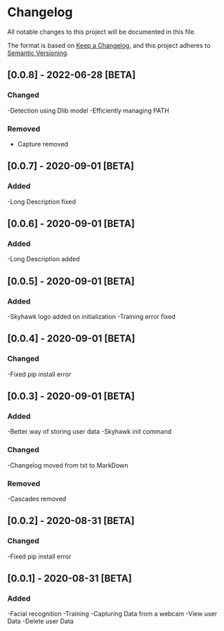 # Changelog
All notable changes to this project will be documented in this file.

The format is based on [Keep a Changelog](https://keepachangelog.com/en/1.0.0/),
and this project adheres to [Semantic Versioning](https://semver.org/spec/v2.0.0.html).

## [0.0.8] - 2022-06-28 [BETA]
### Changed
-Detection using Dlib model
-Efficiently managing PATH
### Removed
- Capture removed

## [0.0.7] - 2020-09-01 [BETA]
### Added
-Long Description fixed

## [0.0.6] - 2020-09-01 [BETA]
### Added
-Long Description added

## [0.0.5] - 2020-09-01 [BETA]
### Added
-Skyhawk logo added on initialization
-Training error fixed

## [0.0.4] - 2020-09-01 [BETA]
### Changed
-Fixed pip install error 


## [0.0.3] - 2020-09-01 [BETA]
### Added
-Better way of storing user data
-Skyhawk init command

### Changed
-Changelog moved from txt to MarkDown

### Removed
-Cascades removed 


## [0.0.2] - 2020-08-31 [BETA]
### Changed
-Fixed pip install error 


## [0.0.1] - 2020-08-31 [BETA]
### Added
-Facial recognition
-Training
-Capturing Data from a webcam
-View user Data
-Delete user Data


